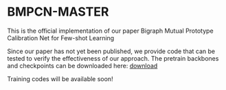 # BMPCN-MASTER

This is the official implementation of our paper Bigraph Mutual Prototype Calibration Net for Few-shot Learning

Since our paper has not yet been published, we provide code that can be tested to verify the effectiveness of our approach.
The pretrain backbones and checkpoints can be downloaded here: [download](https://drive.google.com/drive/folders/1_PZNnH0LOVQESeCv_A9xnRkx7MDrWHEm?usp=drive_link)

Training codes will be available soon!
